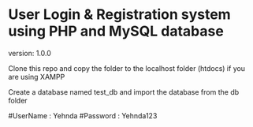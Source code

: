 # User Login & Registration system using PHP and MySQL database

version: 1.0.0

Clone this repo and copy the folder to the localhost folder (htdocs) if you are using XAMPP

Create a database named test_db and import the database from the db folder

#UserName : Yehnda
#Password : Yehnda123



